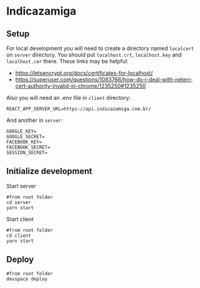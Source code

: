 # Indicazamiga

## Setup
For local development you will need to create a directory named `localcert` on `server` directory. You should put `localhost.crt`, `localhost.key` and `localhost.cer` there. These links may be helpful:
- https://letsencrypt.org/docs/certificates-for-localhost/
- https://superuser.com/questions/1083766/how-do-i-deal-with-neterr-cert-authority-invalid-in-chrome/1235250#1235250

Also you will need an .env file in `client` directory:
```
REACT_APP_SERVER_URL=https://api.indicazamiga.com.br/
```

And another in `server`:
```
GOOGLE_KEY=
GOOGLE_SECRET=
FACEBOOK_KEY=
FACEBOOK_SECRET=
SESSION_SECRET=
```

## Initialize development
Start server
```
#from root folder
cd server
yarn start
```

Start client
```
#from root folder
cd client
yarn start
```

## Deploy
```
#from root folder
devspace deploy
```